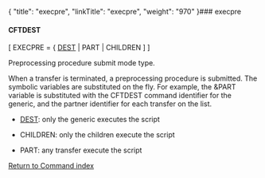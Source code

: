 {
    "title": "execpre",
    "linkTitle": "execpre",
    "weight": "970"
}### execpre

#### CFTDEST

\[ EXECPRE = { <u>DEST</u> | PART | CHILDREN \] \]

Preprocessing procedure submit mode type.

When a transfer is terminated, a preprocessing procedure is submitted. The symbolic variables are substituted on the fly. For example, the &PART variable is substituted with the CFTDEST command identifier for the generic, and the partner identifier for each transfer on the list.

-   <u>DEST</u>: only the generic executes the script
-   CHILDREN: only the children execute the script
-   PART: any transfer execute the script

[Return to Command index](../)
